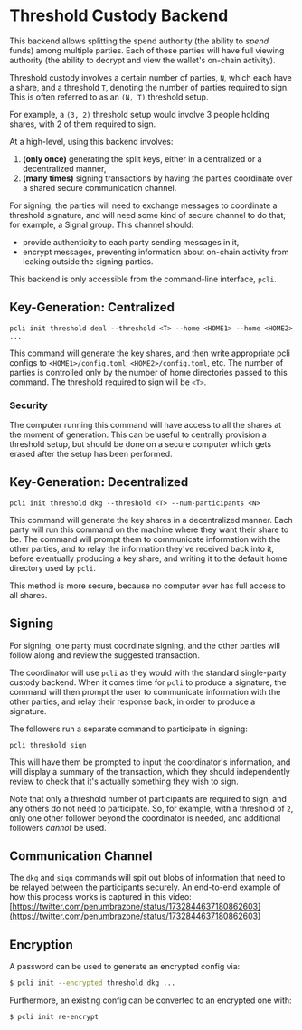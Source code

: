 # Threshold Custody Backend

This backend allows splitting the spend authority (the ability to *spend* funds) among multiple parties.
Each of these parties will have full viewing authority (the ability to decrypt and view the wallet's on-chain activity).

Threshold custody involves a certain number of parties, `N`, which each have a share, and a threshold `T`, denoting
the number of parties required to sign.
This is often referred to as an `(N, T)` threshold setup.

For example, a `(3, 2)` threshold setup would involve 3 people holding shares, with 2 of them required to sign.

At a high-level, using this backend involves:
1. **(only once)** generating the split keys, either in a centralized or a decentralized manner,
2. **(many times)** signing transactions by having the parties coordinate over a shared secure communication channel.  

For signing, the parties will need to exchange messages to coordinate a threshold signature, and will need
some kind of secure channel to do that; for example, a Signal group.
This channel should:
- provide authenticity to each party sending messages in it,
- encrypt messages, preventing information about on-chain activity from leaking outside the signing parties.

This backend is only accessible from the command-line interface, `pcli`.

## Key-Generation: Centralized

```
pcli init threshold deal --threshold <T> --home <HOME1> --home <HOME2> ...
```

This command will generate the key shares, and then write appropriate pcli configs to `<HOME1>/config.toml`, `<HOME2>/config.toml`, etc.
The number of parties is controlled only by the number of home directories passed to this command.
The threshold required to sign will be `<T>`.


### Security

The computer running this command will have access to all the shares at the moment of generation.
This can be useful to centrally provision a threshold setup, but should be done on a secure computer
which gets erased after the setup has been performed.

## Key-Generation: Decentralized

```
pcli init threshold dkg --threshold <T> --num-participants <N>
```

This command will generate the key shares in a decentralized manner.
Each party will run this command on the machine where they want their share to be.
The command will prompt them to communicate information with the other parties,
and to relay the information they've received back into it, before eventually
producing a key share, and writing it to the default home directory used by `pcli`.

This method is more secure, because no computer ever has full access to all shares.

## Signing

For signing, one party must coordinate signing, and the other parties
will follow along and review the suggested transaction.

The coordinator will use `pcli` as they would with the standard single-party custody backend.
When it comes time for `pcli` to produce a signature, the command will then prompt the user
to communicate information with the other parties, and relay their response back, in order
to produce a signature.

The followers run a separate command to participate in signing:
```
pcli threshold sign
```
This will have them be prompted to input the coordinator's information, and will display
a summary of the transaction, which they should independently review to check that it's
actually something they wish to sign.

Note that only a threshold number of participants are required to sign, and any others do not
need to participate. So, for example, with a threshold of `2`, only one other follower beyond
the coordinator is needed, and additional followers *cannot* be used.

## Communication Channel

The `dkg` and `sign` commands will spit out blobs of information that need to be relayed between
the participants securely.
An end-to-end example of how this process works is captured in this video:
[https://twitter.com/penumbrazone/status/1732844637180862603](https://twitter.com/penumbrazone/status/1732844637180862603)

## Encryption

A password can be used to generate an encrypted config via:
```bash
$ pcli init --encrypted threshold dkg ...
```

Furthermore, an existing config can be converted to an encrypted one with:
```bash
$ pcli init re-encrypt
```
